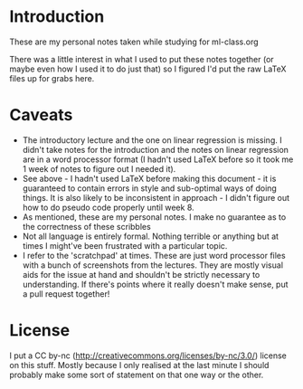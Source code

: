 Introduction
============

These are my personal notes taken while studying for ml-class.org

There was a little interest in what I used to put these notes together (or maybe even how I used it to do just that) so I figured I'd put the raw LaTeX files up for grabs here.

Caveats
=======

* The introductory lecture and the one on linear regression is missing. I didn't take notes for the introduction and the notes on linear regression are in a word processor format (I hadn't used LaTeX before so it took me 1 week of notes to figure out I needed it).
* See above - I hadn't used LaTeX before making this document - it is guaranteed to contain errors in style and sub-optimal ways of doing things. It is also likely to be inconsistent in approach - I didn't figure out how to do pseudo code properly until week 8.
* As mentioned, these are my personal notes. I make no guarantee as to the correctness of these scribbles
* Not all language is entirely formal. Nothing terrible or anything but at times I might've been frustrated with a particular topic.
* I refer to the 'scratchpad' at times. These are just word processor files with a bunch of screenshots from the lectures. They are mostly visual aids for the issue at hand and shouldn't be strictly necessary to understanding. If there's points where it really doesn't make sense, put a pull request together!

License
=======

I put a CC by-nc (http://creativecommons.org/licenses/by-nc/3.0/) license on this stuff. Mostly because I only realised at the last minute I should probably make some sort of statement on that one way or the other. 